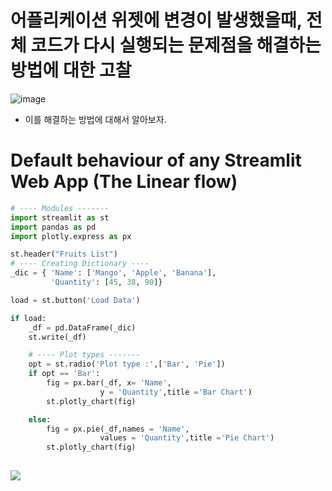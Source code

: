 # 어플리케이션 위젯에 변경이 발생했을때, 전체 코드가 다시 실행되는 문제점을 해결하는 방법에 대한 고찰
![image](https://user-images.githubusercontent.com/102650331/170825406-a30f81e5-2ef7-417f-9b9c-400fe0860784.png)

- 이를 해결하는 방법에 대해서 알아보자.

# Default behaviour of any Streamlit Web App (The Linear flow)
```python
# ---- Modules ------- 
import streamlit as st
import pandas as pd
import plotly.express as px

st.header("Fruits List")
# ---- Creating Dictionary ----
_dic = { 'Name': ['Mango', 'Apple', 'Banana'],
         'Quantity': [45, 38, 90]}

load = st.button('Load Data')

if load:
    _df = pd.DataFrame(_dic)
    st.write(_df)

    # ---- Plot types -------
    opt = st.radio('Plot type :',['Bar', 'Pie'])
    if opt == 'Bar':
        fig = px.bar(_df, x= 'Name',
                    y = 'Quantity',title ='Bar Chart')
        st.plotly_chart(fig)

    else:     
        fig = px.pie(_df,names = 'Name',
                    values = 'Quantity',title ='Pie Chart')
        st.plotly_chart(fig)
        

```
![](https://miro.medium.com/max/700/1*p4IAXz04uXK0eiJpfqx8_g.gif)

